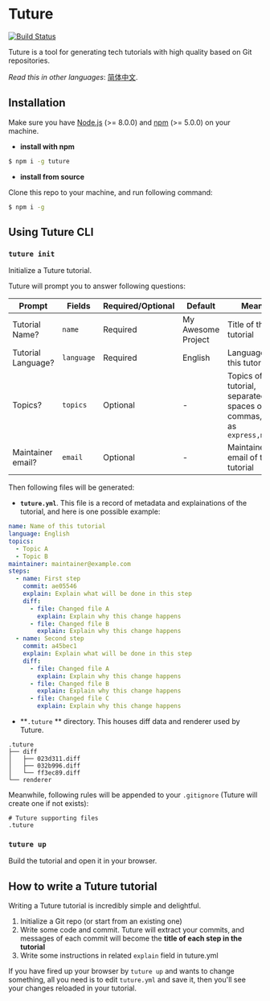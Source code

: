 # Tuture

[![Build Status](https://travis-ci.com/tutureproject/prototype.svg?branch=master)](https://travis-ci.com/tutureproject/prototype)

Tuture is a tool for generating tech tutorials with high quality based on Git repositories.

*Read this in other languages*: [简体中文](README.zh-CN.md).

## Installation

Make sure you have [Node.js](https://nodejs.org/) (>= 8.0.0) and [npm](https://www.npmjs.com/) (>= 5.0.0) on your machine.

- **install with npm**

```bash
$ npm i -g tuture
```

- **install from source**

Clone this repo to your machine, and run following command:

```bash
$ npm i -g
```

## Using Tuture CLI

### `tuture init`

Initialize a Tuture tutorial.

Tuture will prompt you to answer following questions:

| Prompt             | Fields     | Required/Optional | Default            | Meaning                                                      |
| ------------------ | ---------- | ----------------- | ------------------ | ------------------------------------------------------------ |
| Tutorial Name?     | `name`     | Required          | My Awesome Project | Title of this tutorial                                       |
| Tutorial Language? | `language` | Required          | English            | Language of this tutorial                                    |
| Topics?            | `topics`   | Optional          | -                  | Topics of this tutorial, separated with spaces or commas, such as `express,mongodb` |
| Maintainer email?  | `email`    | Optional          | -                  | Maintainer email of this tutorial                            |

Then following files will be generated:

- **`tuture.yml`**. This file is a record of metadata and explainations of the tutorial, and here is one possible example:

```yaml
name: Name of this tutorial
language: English
topics:
  - Topic A
  - Topic B
maintainer: maintainer@example.com
steps:
  - name: First step
    commit: ae05546
    explain: Explain what will be done in this step
    diff:
      - file: Changed file A
        explain: Explain why this change happens
      - file: Changed file B
        explain: Explain why this change happens
  - name: Second step
    commit: a45bec1
    explain: Explain what will be done in this step
    diff:
      - file: Changed file A
        explain: Explain why this change happens
      - file: Changed file B
        explain: Explain why this change happens
      - file: Changed file C
        explain: Explain why this change happens
```

- **`.tuture` ** directory. This houses diff data and renderer used by Tuture.

```
.tuture
├── diff
│   ├── 023d311.diff
│   ├── 032b996.diff
│   └── ff3ec89.diff
└── renderer
```

Meanwhile, following rules will be appended to your `.gitignore` (Tuture will create one if not exists):

```
# Tuture supporting files
.tuture
```

### `tuture up`

Build the tutorial and open it in your browser.

## How to write a Tuture tutorial

Writing a Tuture tutorial is incredibly simple and delightful.

1. Initialize a Git repo (or start from an existing one)
2. Write some code and commit. Tuture will extract your commits, and messages of each commit will become the **title of each step in the tutorial**
3. Write some instructions in related `explain` field in tuture.yml

If you have fired up your browser by `tuture up` and wants to change something, all you need is to edit `tuture.yml` and save it, then you'll see your changes reloaded in your tutorial.
